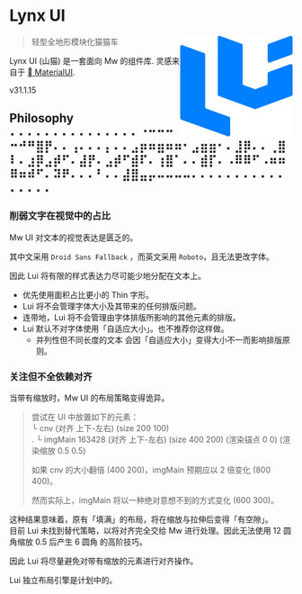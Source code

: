 # Lynx UI

<div style="text-align: right; ">
    <img 
src="https://raw.githubusercontent.com/LviatYi/MetaWorldNPT/main/MetaWorldNPT/JavaScripts/lui/pic/lynx-ui.png" 
alt="Lynx Logo" 
width="200px"
align="right"
>
</div>

> 轻型全地形模块化猫猫车

Lynx UI (山猫) 是一套面向 Mw 的组件库. 灵感来自于 [󰍗 MaterialUI][MaterialUI].

v31.1.15  

## Philosophy ⠄⠄⠄⠄⠄⠄⠄⠄⠄⠄⠄⠄⠄⠄⠄⠐⠒⠒⠒⠒⠚⠛⣿⡟⠄⠄⢠⠄⠄⠄⡄⠄⠄⣠⡶⠶⣶⠶⠶⠂⣠⣶⣶⠂⠄⣸⡿⠄⠄⢀⣿⠇⠄⣰⡿⣠⡾⠋⠄⣼⡟⠄⣠⡾⠋⣾⠏⠄⢰⣿⠁⠄⠄⣾⡏⠄⠠⠿⠿⠋⠠⠶⠶⠿⠶⠾⠋⠄⠽⠟⠄⠄⠄⠃⠄⠄⣼⣿⣤⡤⠤⠤⠤⠤⠄⠄⠄⠄⠄⠄⠄⠄⠄⠄⠄⠄⠄⠄⠄⠄

### 削弱文字在视觉中的占比

Mw UI 对文本的视觉表达是匮乏的。

其中文采用 `Droid Sans Fallback` ，而英文采用 `Roboto`，且无法更改字体。

因此 Lui 将有限的样式表达力尽可能少地分配在文本上。

- 优先使用面积占比更小的 Thin 字形。
- Lui 将不会管理字体大小及其带来的任何排版问题。
- 连带地，Lui 将不会管理由字体排版所影响的其他元素的排版。
- Lui 默认不对字体使用「自适应大小」。也不推荐你这样做。
    - 并列性但不同长度的文本 会因「自适应大小」变得大小不一而影响排版原则。

### 关注但不全依赖对齐

当带有缩放时，Mw UI 的布局策略变得诡异。

> 尝试在 UI 中放置如下的元素：  
> └ cnv (对齐 上下-左右) (size 200 100)  
> . └ imgMain 163428 (对齐 上下-左右) (size 400 200) (渲染锚点 0 0) (渲染缩放 0.5 0.5)
>
> 如果 cnv 的大小翻倍 (400 200)，imgMain 预期应以 2 倍变化 (800 400)。
>
> 然而实际上，imgMain 将以一种绝对意想不到的方式变化 (600 300)。

这种结果意味着，原有「填满」的布局，将在缩放与拉伸后变得「有空隙」。  
目前 Lui 未找到替代策略，以将对齐完全交给 Mw 进行处理。因此无法使用 12 圆角缩放 0.5 后产生 6 圆角 的高阶技巧。

因此 Lui 将尽量避免对带有缩放的元素进行对齐操作。

Lui 独立布局引擎是计划中的。

[MaterialUI]: https://mui.com/material-ui/